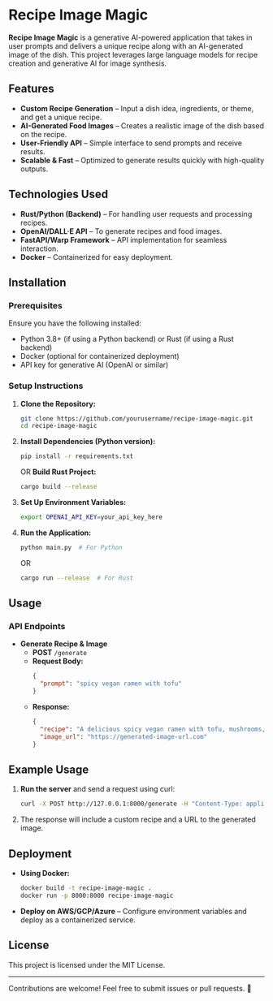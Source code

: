 # Recipe Image Magic

**Recipe Image Magic** is a generative AI-powered application that takes in user prompts and delivers a unique recipe along with an AI-generated image of the dish. This project leverages large language models for recipe creation and generative AI for image synthesis.

## Features
- **Custom Recipe Generation** – Input a dish idea, ingredients, or theme, and get a unique recipe.
- **AI-Generated Food Images** – Creates a realistic image of the dish based on the recipe.
- **User-Friendly API** – Simple interface to send prompts and receive results.
- **Scalable & Fast** – Optimized to generate results quickly with high-quality outputs.

## Technologies Used
- **Rust/Python (Backend)** – For handling user requests and processing recipes.
- **OpenAI/DALL·E API** – To generate recipes and food images.
- **FastAPI/Warp Framework** – API implementation for seamless interaction.
- **Docker** – Containerized for easy deployment.

## Installation

### Prerequisites
Ensure you have the following installed:
- Python 3.8+ (if using a Python backend) or Rust (if using a Rust backend)
- Docker (optional for containerized deployment)
- API key for generative AI (OpenAI or similar)

### Setup Instructions
1. **Clone the Repository:**
   ```sh
   git clone https://github.com/yourusername/recipe-image-magic.git
   cd recipe-image-magic
   ```
2. **Install Dependencies (Python version):**
   ```sh
   pip install -r requirements.txt
   ```
   OR **Build Rust Project:**
   ```sh
   cargo build --release
   ```
3. **Set Up Environment Variables:**
   ```sh
   export OPENAI_API_KEY=your_api_key_here
   ```
4. **Run the Application:**
   ```sh
   python main.py  # For Python
   ```
   OR
   ```sh
   cargo run --release  # For Rust
   ```

## Usage

### API Endpoints
- **Generate Recipe & Image**
  - **POST** `/generate`
  - **Request Body:**
    ```json
    {
      "prompt": "spicy vegan ramen with tofu"
    }
    ```
  - **Response:**
    ```json
    {
      "recipe": "A delicious spicy vegan ramen with tofu, mushrooms, and miso broth...",
      "image_url": "https://generated-image-url.com"
    }
    ```

## Example Usage
1. **Run the server** and send a request using curl:
   ```sh
   curl -X POST http://127.0.0.1:8000/generate -H "Content-Type: application/json" -d '{"prompt": "chocolate lava cake"}'
   ```
2. The response will include a custom recipe and a URL to the generated image.

## Deployment
- **Using Docker:**
  ```sh
  docker build -t recipe-image-magic .
  docker run -p 8000:8000 recipe-image-magic
  ```
- **Deploy on AWS/GCP/Azure** – Configure environment variables and deploy as a containerized service.

## License
This project is licensed under the MIT License.

---

Contributions are welcome! Feel free to submit issues or pull requests. 🚀

